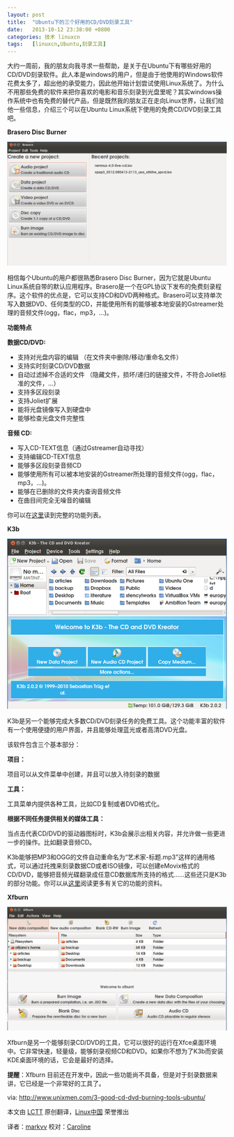 ```yaml
---
layout: post
title:	"Ubuntu下的三个好用的CD/DVD刻录工具"
date:	2013-10-12 23:38:00 +0800 
categories:	技术 linuxcn 
tags:	[linuxcn,Ubuntu,刻录工具]
---
```



大约一周前，我的朋友向我寻求一些帮助，是关于在Ubuntu下有哪些好用的CD/DVD刻录软件。此人本是windows的用户，但是由于他使用的Windows软件花费太多了，超出他的承受能力，因此他开始计划尝试使用Linux系统了。为什么不用那些免费的软件来把你喜欢的电影和音乐刻录到光盘里呢？其实windows操作系统中也有免费的替代产品，但是既然我的朋友正在走向Linux世界，让我们给他一些信息，介绍三个可以在Ubuntu Linux系统下使用的免费CD/DVD刻录工具吧。


**Brasero Disc Burner**


![](/Asserts/Images/album/201310/11/225249gsofsqs5g5yye55y.png) 


相信每个Ubuntu的用户都很熟悉Brasero Disc Burner，因为它就是Ubuntu Linux系统自带的默认应用程序。Brasero是一个在GPL协议下发布的免费刻录程序。这个软件的优点是，它可以支持CD和DVD两种格式。Brasero可以支持单次写入数据DVD、任何类型的CD，并能使用所有的能够被本地安装的Gstreamer处理的音频文件(ogg，flac，mp3，...)。


**功能特点**


**数据CD/DVD:**


* 支持对光盘内容的编辑 （在文件夹中删除/移动/重命名文件）
* 支持实时刻录CD/DVD数据
* 自动过滤掉不合适的文件 （隐藏文件，损坏/递归的链接文件，不符合Joliet标准的文件，...）
* 支持多区段刻录
* 支持Joliet扩展
* 能将光盘镜像写入到硬盘中
* 能够检查光盘文件完整性


**音频 CD:**


* 写入CD-TEXT信息（通过Gstreamer自动寻找）
* 支持编辑CD-TEXT信息
* 能够多区段刻录音频CD
* 能够使用所有可以被本地安装的Gstreamer所处理的音频文件(ogg，flac，mp3，...)。
* 能够在已删除的文件夹内查询音频文件
* 在曲目间完全无噪音的编辑


你可以在[这里](https://projects.gnome.org/brasero/)读到完整的功能列表。


**K3b**


 ![](/Asserts/Images/album/201310/11/2252519mn95lltjlovto7g.png)


K3b是另一个能够完成大多数CD/DVD刻录任务的免费工具。这个功能丰富的软件有一个使用便捷的用户界面，并且能够处理蓝光或者高清DVD光盘。


该软件包含三个基本部分：


**项目：**


项目可以从文件菜单中创建，并且可以放入待刻录的数据


**工具：**


工具菜单内提供各种工具，比如CD复制或者DVD格式化。


**根据不同任务提供相关的媒体工具：**


当点击代表CD/DVD的驱动器图标时，K3b会展示出相关内容，并允许做一些更进一步的操作。比如翻录音频CD。


K3b能够把MP3和OGG的文件自动重命名为“艺术家-标题.mp3”这样的通用格式，可以通过托拽来刻录数据CD或者ISO镜像，可以创建eMovix格式的CD/DVD，能够把音频光碟翻录成任意CD数据库所支持的格式……这些还只是K3b的部分功能。你可以从[这里](http://www.k3b.org/)阅读更多有关它的功能的资料。


**Xfburn**


 ![](/Asserts/Images/album/201310/11/225253wbc3obvewzoznjcr.png)


Xfburn是另一个能够刻录CD/DVD的工具，它可以很好的运行在Xfce桌面环境中。它非常快速，轻量级，能够刻录视频CD和DVD。如果你不想为了K3b而安装KDE桌面环境的话，它会是最好的选择。


**提醒**：Xfburn 目前还在开发中，因此一些功能尚不具备，但是对于刻录数据来讲，它已经是一个非常好的工具了。


 


via: <http://www.unixmen.com/3-good-cd-dvd-burning-tools-ubuntu/>


本文由 [LCTT](https://github.com/LCTT/TranslateProject) 原创翻译，[Linux中国](http://linux.cn/portal.php) 荣誉推出


译者：[markvv](http://linux.cn/space/markvv) 校对：[Caroline](http://linux.cn/space/14763)
